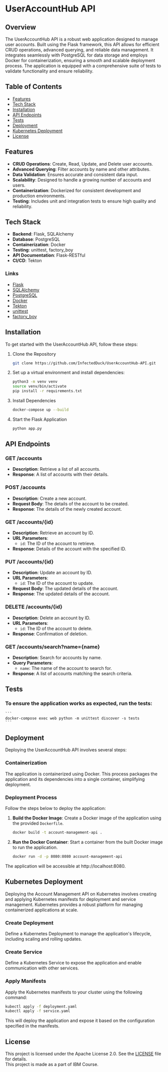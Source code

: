 # UserAccountHub API

## Overview

The UserAccountHub API is a robust web application designed to manage user accounts. Built using the Flask framework, this API allows for efficient CRUD operations, advanced querying, and reliable data management. It integrates seamlessly with PostgreSQL for data storage and employs Docker for containerization, ensuring a smooth and scalable deployment process. The application is equipped with a comprehensive suite of tests to validate functionality and ensure reliability.

## Table of Contents

* [Features](#features)
* [Tech Stack](#tech-stack)
* [Installation](#installation)
* [API Endpoints](#api-endpoints)
* [Tests](#tests)
* [Deployment](#deployment)
* [Kubernetes Deployment](#kubernetes-deployment)
* [License](#license)

## Features

- **CRUD Operations**: Create, Read, Update, and Delete user accounts.
- **Advanced Querying**: Filter accounts by name and other attributes.
- **Data Validation**: Ensures accurate and consistent data input.
- **Scalability**: Designed to handle a growing number of accounts and users.
- **Containerization**: Dockerized for consistent development and production environments.
- **Testing**: Includes unit and integration tests to ensure high quality and reliability.

## Tech Stack

- **Backend**: Flask, SQLAlchemy
- **Database**: PostgreSQL
- **Containerization**: Docker
- **Testing**: unittest, factory_boy
- **API Documentation**: Flask-RESTful
- **CI/CD**: Tekton

### Links

- [Flask](https://flask.palletsprojects.com/)
- [SQLAlchemy](https://www.sqlalchemy.org/)
- [PostgreSQL](https://www.postgresql.org/)
- [Docker](https://www.docker.com/)
- [Tekton](https://tekton.dev/)
- [unittest](https://docs.python.org/3/library/unittest.html)
- [factory_boy](https://factoryboy.readthedocs.io/)

## Installation

To get started with the UserAccountHub API, follow these steps:

1. Clone the Repository

   ```bash
   git clone https://github.com/InfectedDuck/UserAccountHub-API.git
   ```
2. Set up a virtual environment and install dependencies:

    ```bash
    python3 -m venv venv
    source venv/bin/activate
    pip install -r requirements.txt
    ```

3. Install Dependencies

    ```bash
    docker-compose up --build
    ```


5. Start the Flask Application

    ```bash
    python app.py
    ```

## API Endpoints

### GET /accounts

- **Description**: Retrieve a list of all accounts.
- **Response**: A list of accounts with their details.

### POST /accounts

- **Description**: Create a new account.
- **Request Body**: The details of the account to be created.
- **Response**: The details of the newly created account.

### GET /accounts/{id}

- **Description**: Retrieve an account by ID.
- **URL Parameters**: 
  - `id`: The ID of the account to retrieve.
- **Response**: Details of the account with the specified ID.

### PUT /accounts/{id}

- **Description**: Update an account by ID.
- **URL Parameters**: 
  - `id`: The ID of the account to update.
- **Request Body**: The updated details of the account.
- **Response**: The updated details of the account.

### DELETE /accounts/{id}

- **Description**: Delete an account by ID.
- **URL Parameters**: 
  - `id`: The ID of the account to delete.
- **Response**: Confirmation of deletion.

### GET /accounts/search?name={name}

- **Description**: Search for accounts by name.
- **Query Parameters**: 
  - `name`: The name of the account to search for.
- **Response**: A list of accounts matching the search criteria.
 

## Tests

### To ensure the application works as expected, run the tests:
    ```
    docker-compose exec web python -m unittest discover -s tests
    ```

## Deployment

Deploying the UserAccountHub API involves several steps:

### Containerization

The application is containerized using Docker. This process packages the application and its dependencies into a single container, simplifying deployment.

### Deployment Process

Follow the steps below to deploy the application:
1. **Build the Docker Image**: Create a Docker image of the application using the provided `Dockerfile`.
   ```bash
   docker build -t account-management-api .
   ```
3. **Run the Docker Container**: Start a container from the built Docker image to run the application.
   ```bash
   docker run -d -p 8080:8080 account-management-api
   ```
The application will be accessible at http://localhost:8080.

## Kubernetes Deployment

Deploying the Account Management API on Kubernetes involves creating and applying Kubernetes manifests for deployment and service management. Kubernetes provides a robust platform for managing containerized applications at scale.

### Create Deployment

Define a Kubernetes Deployment to manage the application's lifecycle, including scaling and rolling updates. 

### Create Service

Define a Kubernetes Service to expose the application and enable communication with other services.

### Apply Manifests

Apply the Kubernetes manifests to your cluster using the following command:

```bash
kubectl apply -f deployment.yaml
kubectl apply -f service.yaml
```
This will deploy the application and expose it based on the configuration specified in the manifests.

## License
This project is licensed under the Apache License 2.0. See the [LICENSE](LICENSE) file for details. <br>
This project is made as a part of IBM Course.
